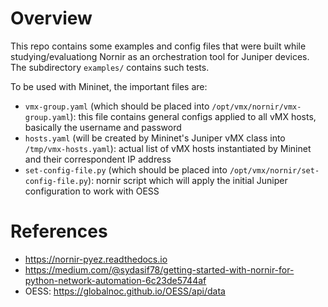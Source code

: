 # Overview

This repo contains some examples and config files that were built while studying/evaluationg Nornir as
an orchestration tool for Juniper devices. The subdirectory `examples/` contains such tests.

To be used with Mininet, the important files are:
- `vmx-group.yaml` (which should be placed into `/opt/vmx/nornir/vmx-group.yaml`): this file contains general configs applied to all vMX hosts, basically the username and password
- `hosts.yaml` (will be created by Mininet's Juniper vMX class into `/tmp/vmx-hosts.yaml`): actual list of vMX hosts instantiated by Mininet and their correspondent IP address
- `set-config-file.py` (which should be placed into `/opt/vmx/nornir/set-config-file.py`): nornir script which will apply the initial Juniper configuration to work with OESS

# References

- https://nornir-pyez.readthedocs.io
- https://medium.com/@sydasif78/getting-started-with-nornir-for-python-network-automation-6c23de5744af
- OESS: https://globalnoc.github.io/OESS/api/data
